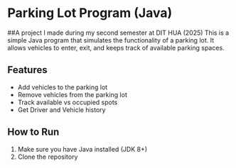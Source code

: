 # Parking Lot Program (Java)
##A project I made during my second semester at DIT HUA (2025)
This is a simple Java program that simulates the functionality of a parking lot. It allows vehicles to enter, exit, and keeps track of available parking spaces.

## Features

- Add vehicles to the parking lot
- Remove vehicles from the parking lot
- Track available vs occupied spots
- Get Driver and Vehicle history

## How to Run

1. Make sure you have Java installed (JDK 8+)
2. Clone the repository
